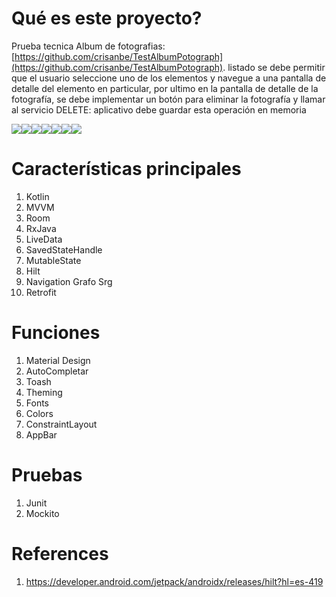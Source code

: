 # Qué es este proyecto?
Prueba tecnica Album de fotografias: [https://github.com/crisanbe/TestAlbumPotograph](https://github.com/crisanbe/TestAlbumPotograph).
listado se debe permitir que el usuario seleccione uno de los elementos y navegue a una
pantalla de detalle del elemento en particular, por ultimo en la pantalla de detalle de la fotografía,
se debe implementar un botón para eliminar la fotografía y llamar al servicio DELETE:
aplicativo debe guardar esta operación en memoria

![](https://i.imgur.com/sxruxQal.png)![](https://i.imgur.com/o6Rxshfl.png)![](https://i.imgur.com/gnwwHKEl.png)![](https://i.imgur.com/1IcmGajl.png)![](https://i.imgur.com/usghTsIl.png)![](https://i.imgur.com/jNy6G3il.png)![](![](https://i.imgur.com/jNy6G3il.png))

# Características principales
1. Kotlin
1. MVVM
1. Room
1. RxJava
1. LiveData
1. SavedStateHandle
1. MutableState
1. Hilt
1. Navigation Grafo Srg
1. Retrofit

# Funciones 
1. Material Design
1. AutoCompletar
1. Toash
3. Theming
4. Fonts
5. Colors
7. ConstraintLayout
11. AppBar

# Pruebas
1. Junit
3. Mockito


# References
1. https://developer.android.com/jetpack/androidx/releases/hilt?hl=es-419
